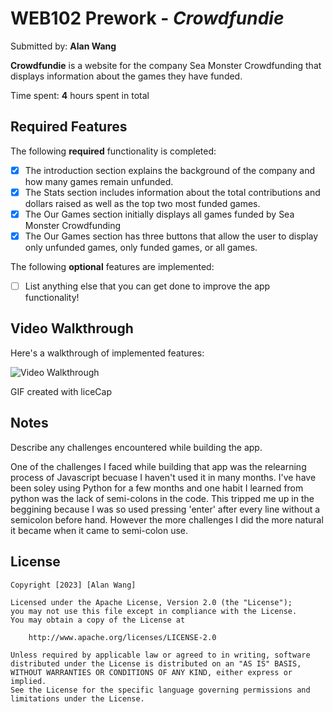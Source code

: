 # WEB102 Prework - *Crowdfundie*

Submitted by: **Alan Wang**

**Crowdfundie** is a website for the company Sea Monster Crowdfunding that displays information about the games they have funded.

Time spent: **4** hours spent in total

## Required Features

The following **required** functionality is completed:

* [X] The introduction section explains the background of the company and how many games remain unfunded.
* [X] The Stats section includes information about the total contributions and dollars raised as well as the top two most funded games.
* [X] The Our Games section initially displays all games funded by Sea Monster Crowdfunding
* [X] The Our Games section has three buttons that allow the user to display only unfunded games, only funded games, or all games.

The following **optional** features are implemented:

* [ ] List anything else that you can get done to improve the app functionality!

## Video Walkthrough

Here's a walkthrough of implemented features:

<img src='[https://imgur.com/a/2PntNty](https://github.com/AlanWang13/web102_prework/blob/main/prework.gif)' title='Video Walkthrough' width='' alt='Video Walkthrough' />

<!-- Replace this with whatever GIF tool you used! -->
GIF created with liceCap
<!-- Recommended tools:
[Kap](https://getkap.co/) for macOS
[ScreenToGif](https://www.screentogif.com/) for Windows
[peek](https://github.com/phw/peek) for Linux. -->

## Notes

Describe any challenges encountered while building the app.

One of the challenges I faced while building that app was the relearning process of Javascript becuase I haven't used it in many months. I've have been soley using Python for a few months and one habit I learned from python was the lack of semi-colons in the code. This tripped me up in the beggining because I was so used pressing 'enter' after every line without a semicolon before hand. However the more challenges I did the more natural it became when it came to semi-colon use.

## License

    Copyright [2023] [Alan Wang]

    Licensed under the Apache License, Version 2.0 (the "License");
    you may not use this file except in compliance with the License.
    You may obtain a copy of the License at

        http://www.apache.org/licenses/LICENSE-2.0

    Unless required by applicable law or agreed to in writing, software
    distributed under the License is distributed on an "AS IS" BASIS,
    WITHOUT WARRANTIES OR CONDITIONS OF ANY KIND, either express or implied.
    See the License for the specific language governing permissions and
    limitations under the License.
